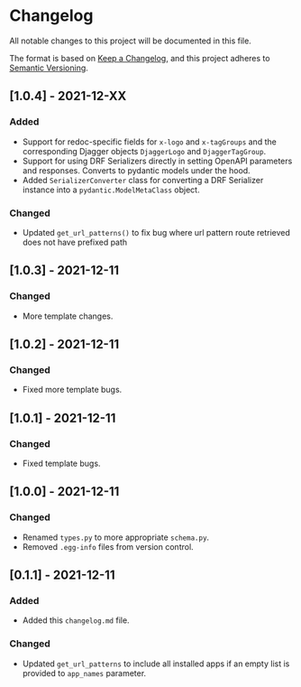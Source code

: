 # Changelog
All notable changes to this project will be documented in this file.

The format is based on [Keep a Changelog](https://keepachangelog.com/en/1.0.0/),
and this project adheres to [Semantic Versioning](https://semver.org/spec/v2.0.0.html).


## [1.0.4] - 2021-12-XX
### Added
- Support for redoc-specific fields for `x-logo` and `x-tagGroups` and the corresponding Djagger objects `DjaggerLogo` and `DjaggerTagGroup`.
- Support for using DRF Serializers directly in setting OpenAPI parameters and responses. Converts to pydantic models under the hood.
- Added `SerializerConverter` class for converting a DRF Serializer instance into a `pydantic.ModelMetaClass` object.

### Changed
- Updated `get_url_patterns()` to fix bug where url pattern route retrieved does not have prefixed path

## [1.0.3] - 2021-12-11

### Changed
- More template changes.

## [1.0.2] - 2021-12-11

### Changed
- Fixed more template bugs.

## [1.0.1] - 2021-12-11

### Changed
- Fixed template bugs.

## [1.0.0] - 2021-12-11

### Changed
- Renamed `types.py` to more appropriate `schema.py`.
- Removed `.egg-info` files from version control.

## [0.1.1] - 2021-12-11

### Added
- Added this `changelog.md` file.

### Changed
- Updated `get_url_patterns` to include all installed apps if an empty list is provided to `app_names` parameter.
